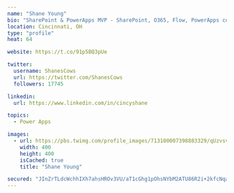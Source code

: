 ```yaml
---
name: "Shane Young"
bio: "SharePoint & PowerApps MVP - SharePoint, O365, Flow, PowerApps consulting? @PowerApps911 | Pure Snark? You found it."
location: Cincinnati, OH
type: "profile"
heat: 64

website: https://t.co/91p5BQ3pUe

twitter:
  username: ShanesCows
  url: https://twitter.com/ShanesCows
  followers: 17745

linkedin:
  url: https://www.linkedin.com/in/cincyshane

topics:
  - Power Apps

images:
  - url: https://pbs.twimg.com/profile_images/713100007398883329/qUzvsvQ3_400x400.jpg
    width: 400
    height: 400
    isCached: true
    title: "Shane Young"

secured: "JInZrTLdcWchhIXh7ahsHROv3VU/aT1cGhg1pOhsNYbM2ATU86R2i+2kfcNqaZxoNHr7gIIwymCIZhxjI5OuVFp1x5K2520kzR7OOj+dQVY+r0c7rp3E63H091NMPc+8VdlmWBcjJZy058+eslEHOf8NiqjaBhhK8ZFWCFfUwnDVGoZJR+8LolqIW4FqAdC7itvSjumyatWSicgLagip5SXB9tzNWcgkAIozwrOK9i8KPGWIqEkLFkIkpmerTkMcKk9EPS75Kp09H2irx+usThWB0FX/Y6ahI9T6tLbb4NRFGqWedJJVX4XfRo82ZqZ+b0Bn94LRamSmuV67c04QLA6v6vIY1RxFY4VHMnBLecXtj4K0UsL+OPyDcoHsrtXNC/ihBwKT7Ggwmr7/YvncBki1ekmyKBflgq+r/2HDk0Q=;rhv5hVQ/nttiwPsLhWnC9A=="
---
```


